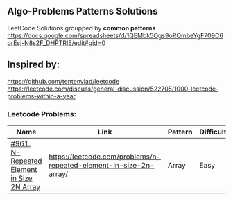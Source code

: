 ## Algo-Problems Patterns Solutions

LeetCode Solutions groupped by **common patterns**
https://docs.google.com/spreadsheets/d/1QEMbk5Ogs9oRQmbeYgF709C6orEsj-N8s2F_DHPTRIE/edit#gid=0

## Inspired by:
https://github.com/tentenvlad/leetcode
https://leetcode.com/discuss/general-discussion/522705/1000-leetcode-problems-within-a-year

### Leetcode Problems:

Name | Link | Pattern | Difficulty
--- | --- | --- | ---
[#961. N-Repeated Element in Size 2N Array](./arrays/repeated-n-times.py) | https://leetcode.com/problems/n-repeated-element-in-size-2n-array/ | Array | Easy


